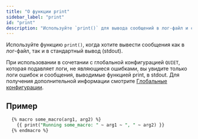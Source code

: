 ```yaml
---
title: "О функции print"
sidebar_label: "print"
id: "print"
description: "Используйте `print()` для вывода сообщений в лог-файл и стандартный вывод."
---
```


Используйте функцию `print()`, когда хотите вывести сообщения как в лог-файл, так и в стандартный вывод (stdout).

При использовании в сочетании с глобальной конфигурацией `QUIET`, которая подавляет логи, не являющиеся ошибками, вы увидите только логи ошибок и сообщения, выводимые функцией print, в stdout. Для получения дополнительной информации смотрите [Глобальные конфигурации](/reference/global-configs/about-global-configs).

## Пример

```sql
  {% macro some_macro(arg1, arg2) %}
    {{ print("Running some_macro: " ~ arg1 ~ ", " ~ arg2) }}
  {% endmacro %}
```